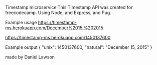 Timestamp microservice
This Timestamp API was created for freecodecamp. Using Node, and Express, and Pug.

Example usage
https://timestamp-ms.herokuapp.com/December%2015,%202015

https://timestamp-ms.herokuapp.com/1450137600

Example output
{ "unix": 1450137600, "natural": "December 15, 2015" }

made by Daniel Lawson
